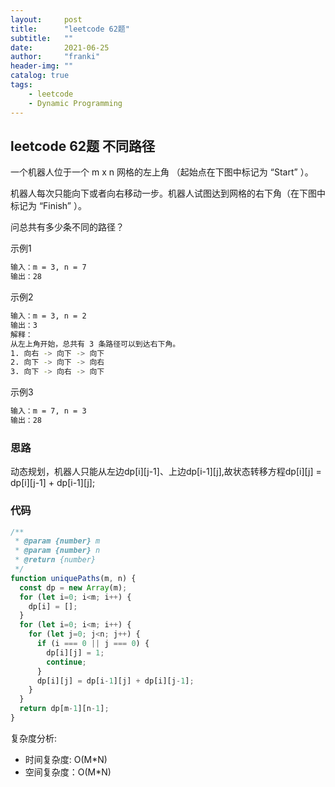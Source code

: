```yaml
---
layout:     post
title:      "leetcode 62题"
subtitle:   ""
date:       2021-06-25
author:     "franki"
header-img: ""
catalog: true
tags:
    - leetcode
    - Dynamic Programming
---
```


## leetcode 62题 不同路径

一个机器人位于一个 m x n 网格的左上角 （起始点在下图中标记为 “Start” ）。

机器人每次只能向下或者向右移动一步。机器人试图达到网格的右下角（在下图中标记为 “Finish” ）。

问总共有多少条不同的路径？

示例1

```bash
输入：m = 3, n = 7
输出：28
```

示例2

```bash
输入：m = 3, n = 2
输出：3
解释：
从左上角开始，总共有 3 条路径可以到达右下角。
1. 向右 -> 向下 -> 向下
2. 向下 -> 向下 -> 向右
3. 向下 -> 向右 -> 向下
```

示例3

```bash
输入：m = 7, n = 3
输出：28
```

### 思路

动态规划，机器人只能从左边dp[i][j-1]、上边dp[i-1][j],故状态转移方程dp[i][j] = dp[i][j-1] + dp[i-1][j];

### 代码

```js
/**
 * @param {number} m
 * @param {number} n
 * @return {number}
 */
function uniquePaths(m, n) {
  const dp = new Array(m);
  for (let i=0; i<m; i++) {
    dp[i] = [];
  }
  for (let i=0; i<m; i++) {
    for (let j=0; j<n; j++) {
      if (i === 0 || j === 0) {
        dp[i][j] = 1;
        continue;
      }
      dp[i][j] = dp[i-1][j] + dp[i][j-1];
    }
  }
  return dp[m-1][n-1];
}
```

复杂度分析:

- 时间复杂度: O(M*N)
- 空间复杂度：O(M*N)
